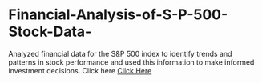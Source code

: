 # Financial-Analysis-of-S-P-500-Stock-Data-
Analyzed financial data for the S&P 500 index to identify trends and patterns in stock performance and used this information to make informed investment decisions.
Click here
<a href="https://docs.google.com/presentation/d/11Pt4xd8oFnZpXKD8Do_jMjBaVYjLeRPN/edit#slide=id.p1">Click Here</a>
